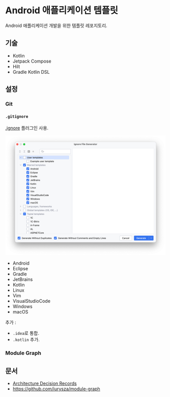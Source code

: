 # Android 애플리케이션 템플릿

Android 애플리케이션 개발을 위한 템플릿 레포지토리.

## 기술

- Kotlin
- Jetpack Compose
- Hilt
- Gradle Kotlin DSL

## 설정

### Git

#### `.gitignore`

[.ignore](https://plugins.jetbrains.com/plugin/7495--ignore) 플러그인 사용.

![.ignore](doc/file/ignore.png)

- Android
- Eclipse
- Gradle
- JetBrains
- Kotlin
- Linux
- Vim
- VisualStudioCode
- Windows
- macOS

추가 :

- `.idea`로 통합.
- `.kotlin` 추가.

### Module Graph

## 문서

- [Architecture Decision Records](doc/adr/README.md)
- https://github.com/iurysza/module-graph